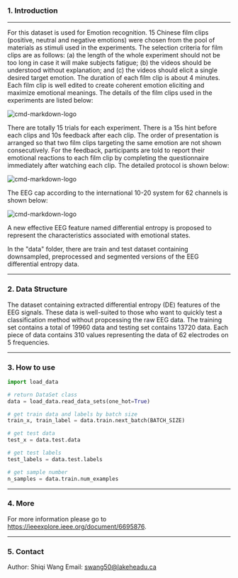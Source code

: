 ### 1. Introduction

------
For this dataset is used for Emotion recognition. 15 Chinese film clips (positive, neutral and negative emotions) were chosen from the pool of materials as stimuli used in the experiments. The selection criteria for film clips are as follows: (a) the length of the whole experiment should not be too long in case it will make subjects fatigue; (b) the videos should be understood without explanation; and (c) the videos should elicit a single desired target emotion. The duration of each film clip is about 4 minutes. Each film clip is well edited to create coherent emotion eliciting and maximize emotional meanings. The details of the film clips used in the experiments are listed below:

![cmd-markdown-logo](http://bcmi.sjtu.edu.cn/~seed/img/seed/stimuli_table.png)

There are totally 15 trials for each experiment. There is a 15s hint before each clips and 10s feedback after each clip. The order of presentation is arranged so that two film clips targeting the same emotion are not shown consecutively. For the feedback, participants are told to report their emotional reactions to each film clip by completing the questionnaire immediately after watching each clip. The detailed protocol is shown below:

![cmd-markdown-logo](http://bcmi.sjtu.edu.cn/~seed/img/seed/protocol.png)

The EEG cap according to the international 10-20 system for 62 channels is shown below:

![cmd-markdown-logo](http://bcmi.sjtu.edu.cn/~seed/img/seed-iv/montage.png)

A new effective EEG feature named differential entropy is proposed to represent the characteristics associated with emotional states. 

In the "data" folder, there are train and test dataset containing downsampled, preprocessed and segmented versions of the EEG differential entropy data. 

------

### 2. Data Structure

The dataset containing extracted differential entropy (DE) features of the EEG signals. These data is well-suited to those who want to quickly test a classification method without propcessing the raw EEG data. The training set contains a total of 19960 data and testing set contains 13720 data. Each piece of data contains 310 values representing the data of 62 electrodes on 5 frequencies.

------

### 3. How to use

```python
import load_data

# return DataSet class
data = load_data.read_data_sets(one_hot=True)

# get train data and labels by batch size
train_x, train_label = data.train.next_batch(BATCH_SIZE)

# get test data
test_x = data.test.data

# get test labels
test_labels = data.test.labels

# get sample number
n_samples = data.train.num_examples
```

------

### 4. More

For more information please go to https://ieeexplore.ieee.org/document/6695876.

------

### 5. Contact

Author: Shiqi Wang
Email: swang50@lakeheadu.ca
